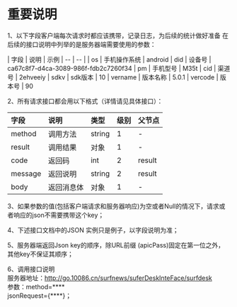 重要说明
=======
1、以下字段客户端每次请求时都应该携带，记录日志，为后续的统计做好准备
在后续的接口说明中列举的是服务器端需要使用的参数：

| 字段 | 说明 | 示例
| -- | -- | 
| os | 手机操作系统 | android 
| did | 设备号 | ca67c8f7-d4ca-3089-986f-fdb2c7260f34
| pm | 手机型号 | M35t
| cid | 渠道号 | 2ehveeiy
| sdkv | sdk版本 | 10
| vername | 版本名称 | 5.0.1
| vercode | 版本号 | 90

2、所有请求接口都会用以下格式（详情请见具体接口）：

| 字段 | 说明 | 类型 | 级别 | 父节点 |
| :--- | :--- | :--- | :--- | :--- |
| method| 调用方法 | string | 1 | - |
| result | 调用结果 | 对象 | 1 | - |
| code | 返回码| int | 2 | result |
| message| 返回说明 | string | 2 | result |
| body | 返回消息体 | 对象 | 1 | - |

3、如果参数的值(包括客户端请求和服务器响应)为空或者Null的情况下，请求或者响应的json不需要携带这个key；

4、下述接口文档中的JSON 实例只是例子，以字段说明为准；

5、服务器端返回Json key的顺序，除URL前缀 (apicPass)固定在第一位之外，其他key不保证其顺序；

6、调用接口说明  
服务器地址：http://go.10086.cn/surfnews/suferDeskInteFace/surfdesk  
参数：method=\*\*\*\*  
jsonRequest={\*\*\*\*}；











